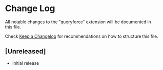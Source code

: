 # Change Log

All notable changes to the "queryforce" extension will be documented in this file.

Check [Keep a Changelog](http://keepachangelog.com/) for recommendations on how to structure this file.

## [Unreleased]

- Initial release
